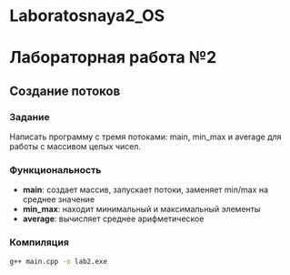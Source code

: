 # Laboratosnaya2_OS
# Лабораторная работа №2
## Создание потоков

### Задание
Написать программу с тремя потоками: main, min_max и average для работы с массивом целых чисел.

### Функциональность
- **main**: создает массив, запускает потоки, заменяет min/max на среднее значение
- **min_max**: находит минимальный и максимальный элементы
- **average**: вычисляет среднее арифметическое

### Компиляция
```bash
g++ main.cpp -o lab2.exe
